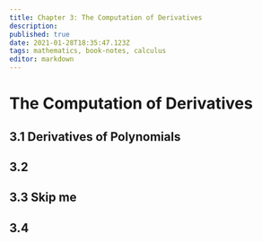 ```yaml
---
title: Chapter 3: The Computation of Derivatives
description: 
published: true
date: 2021-01-28T18:35:47.123Z
tags: mathematics, book-notes, calculus
editor: markdown
---
```


# The Computation of Derivatives
## 3.1 Derivatives of Polynomials
## 3.2
## 3.3 Skip me
## 3.4